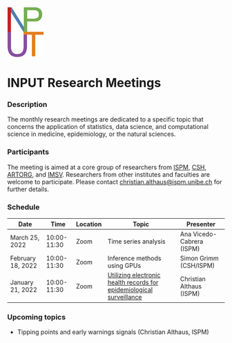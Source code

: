 ![](logo.png)

# INPUT Research Meetings

### Description
The monthly research meetings are dedicated to a specific topic that concerns the application of statistics, data science, and computational science in medicine, epidemiology, or the natural sciences.

### Participants
The meeting is aimed at a core group of researchers from [ISPM](https://www.ispm.unibe.ch), [CSH](https://www.csh.unibe.ch), [ARTORG](https://www.artorg.unibe.ch), and [IMSV](https://www.imsv.unibe.ch). Researchers from other institutes and faculties are welcome to participate. Please contact christian.althaus@ispm.unibe.ch for further details.

### Schedule
Date               | Time          |  Location |  Topic                                                                 |  Presenter
------------------ | ------------- | --------- | ---------------------------------------------------------------------- | --------------------------
March 25, 2022     |  10:00-11:30  |  Zoom     |  Time series analysis                                                  |  Ana Vicedo-Cabrera (ISPM)
February 18, 2022  |  10:00-11:30  |  Zoom     |  Inference methods using GPUs                                          |  Simon Grimm (CSH/ISPM)
January 21, 2022   |  10:00-11:30  |  Zoom     |  [Utilizing electronic health records for epidemiological surveillance](slides/20220120_Althaus_Electronic_Health_Records.pdf)  |  Christian Althaus (ISPM)

### Upcoming topics
- Tipping points and early warnings signals (Christian Althaus, ISPM)
